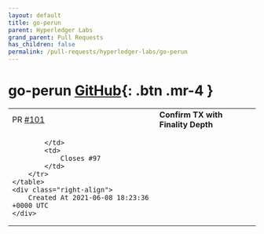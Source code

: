 ```yaml
---
layout: default
title: go-perun
parent: Hyperledger Labs
grand_parent: Pull Requests
has_children: false
permalink: /pull-requests/hyperledger-labs/go-perun
---
```


# go-perun <span class="fs-3 right-align">[GitHub](https://github.com/hyperledger-labs/go-perun){: .btn .mr-4 }</span>


<div>
    <table>
        <tr>
            <td>
                PR <a href="https://github.com/hyperledger-labs/go-perun/pull/101" class=".btn">#101</a>
            </td>
            <td>
                <b>
                    Confirm TX with Finality Depth
                </b>
            </td>
        </tr>
        <tr>
            <td>
                
            </td>
            <td>
                Closes #97 
            </td>
        </tr>
    </table>
    <div class="right-align">
        Created At 2021-06-08 18:23:36 +0000 UTC
    </div>
</div>

